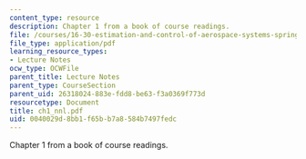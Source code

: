 ```yaml
---
content_type: resource
description: Chapter 1 from a book of course readings.
file: /courses/16-30-estimation-and-control-of-aerospace-systems-spring-2004/0040029d8bb1f65bb7a8584b7497fedc_ch1_nnl.pdf
file_type: application/pdf
learning_resource_types:
- Lecture Notes
ocw_type: OCWFile
parent_title: Lecture Notes
parent_type: CourseSection
parent_uid: 26318024-883e-fdd8-be63-f3a0369f773d
resourcetype: Document
title: ch1_nnl.pdf
uid: 0040029d-8bb1-f65b-b7a8-584b7497fedc
---
```

Chapter 1 from a book of course readings.

